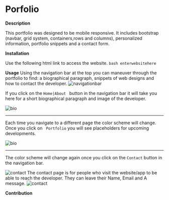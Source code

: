 <h1>Porfolio</h1>

**Description**

This portfolio was designed to be mobile responsive. It includes bootstrap (navbar, grid system, containers,rows and columns), personalized information, portfolio snippets and a contact form. 

**Installation**

Use the following html link to access the website.
```bash enterwebsitehere``` 

**Usage**
Using the navigation bar at the top you can maneuver through the portfolio to find: a biographical paragraph, snippets of web designs and how to contact the developer. 
![navigationbar](assets/navbar.png)

If you click on the ```Home|About ``` button in the navigation bar it will take you here for a short biographical paragraph and image of the developer. 

![bio](assets/about.png)
 <hr>

 Each time you navigate to a different page the color scheme will change. Once you click on ``` Portfolio``` you will see placeholders for upcoming developments. 

 ![bio](assets/portfolio.png)
<hr>

 The color scheme will change again once you click on the ``` Contact ``` button in the navigation bar.

![contact](assets/contact1.png) 
 The contact page is for people who visit the website/app to be able to reach the developer. They can leave their Name, Email and A message.
![contact](assets/contact2.png)

**Contribution**
